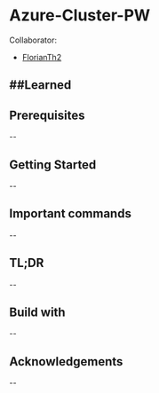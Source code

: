 # Azure-Cluster-PW

Collaborator:
 - [FlorianTh2](https://github.com/FlorianTh2)


##Learned
--

## Prerequisites
--

## Getting Started
--

## Important commands
--

## TL;DR
--

## Build with
--

## Acknowledgements
--


   [here]: <https://github.com/FlorianTh2>
